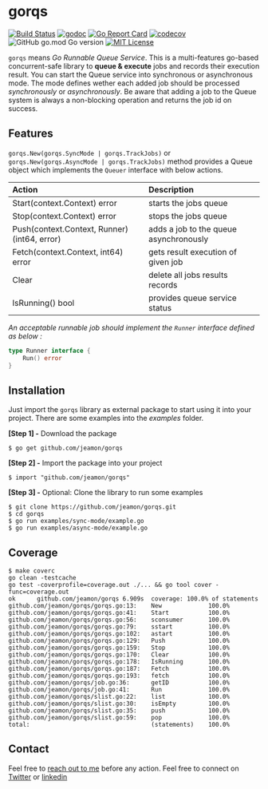# gorqs

[![Build Status](https://github.com/jeamon/gorqs/actions/workflows/ci.yml/badge.svg?branch=main)](https://github.com/jeamon/gorqs/actions)
[![godoc](https://godoc.org/github.com/jeamon/gorqs?status.svg)](https://godoc.org/github.com/jeamon/gorqs)
[![Go Report Card](https://goreportcard.com/badge/github.com/jeamon/gorqs)](https://goreportcard.com/report/github.com/jeamon/gorqs)
[![codecov](https://codecov.io/gh/jeamon/gorqs/graph/badge.svg?token=AKQ6PV9N90)](https://codecov.io/gh/jeamon/gorqs)
![GitHub go.mod Go version](https://img.shields.io/github/go-mod/go-version/jeamon/gorqs)
[![MIT License](https://img.shields.io/github/license/jeamon/gorqs)](https://github.com/jeamon/gorqs/blob/main/LICENSE)

`gorqs` means *Go Runnable Queue Service*. This is a multi-features go-based concurrent-safe library to **queue & execute** jobs and records their execution result. You can start the Queue service into synchronous or asynchronous mode.
The mode defines wether each added job should be processed *synchronously* or *asynchronously*. Be aware that adding a job to the Queue system is always a non-blocking operation and returns the job id on success. 

## Features

`gorqs.New(gorqs.SyncMode | gorqs.TrackJobs)` or `gorqs.New(gorqs.AsyncMode | gorqs.TrackJobs)` method provides a Queue object which implements the `Queuer` interface with below actions.

| Action | Description |
|:------ | :-------------------------------------- |
| Start(context.Context) error | starts the jobs queue |
| Stop(context.Context) error | stops the jobs queue |
| Push(context.Context, Runner) (int64, error) | adds a job to the queue asynchronously |
| Fetch(context.Context, int64) error | gets result execution of given job |
| Clear | delete all jobs results records |
| IsRunning() bool | provides queue service status |

*An acceptable runnable job should implement the `Runner` interface defined as below :*

```go
type Runner interface {
	Run() error
}
```

## Installation

Just import the `gorqs` library as external package to start using it into your project. There are some examples into the *examples* folder. 

**[Step 1] -** Download the package

```shell
$ go get github.com/jeamon/gorqs
```


**[Step 2] -** Import the package into your project

```shell
$ import "github.com/jeamon/gorqs"
```


**[Step 3] -** Optional: Clone the library to run some examples

```shell
$ git clone https://github.com/jeamon/gorqs.git
$ cd gorqs
$ go run examples/sync-mode/example.go
$ go run examples/async-mode/example.go
```

## Coverage

```shell
$ make coverc
go clean -testcache
go test -coverprofile=coverage.out ./... && go tool cover -func=coverage.out
ok      github.com/jeamon/gorqs 6.909s  coverage: 100.0% of statements
github.com/jeamon/gorqs/gorqs.go:13:    New             100.0%
github.com/jeamon/gorqs/gorqs.go:41:    Start           100.0%
github.com/jeamon/gorqs/gorqs.go:56:    sconsumer       100.0%
github.com/jeamon/gorqs/gorqs.go:79:    sstart          100.0%
github.com/jeamon/gorqs/gorqs.go:102:   astart          100.0%
github.com/jeamon/gorqs/gorqs.go:129:   Push            100.0%
github.com/jeamon/gorqs/gorqs.go:159:   Stop            100.0%
github.com/jeamon/gorqs/gorqs.go:170:   Clear           100.0%
github.com/jeamon/gorqs/gorqs.go:178:   IsRunning       100.0%
github.com/jeamon/gorqs/gorqs.go:187:   Fetch           100.0%
github.com/jeamon/gorqs/gorqs.go:193:   fetch           100.0%
github.com/jeamon/gorqs/job.go:36:      getID           100.0%
github.com/jeamon/gorqs/job.go:41:      Run             100.0%
github.com/jeamon/gorqs/slist.go:22:    list            100.0%
github.com/jeamon/gorqs/slist.go:30:    isEmpty         100.0%
github.com/jeamon/gorqs/slist.go:35:    push            100.0%
github.com/jeamon/gorqs/slist.go:59:    pop             100.0%
total:                                  (statements)    100.0%
```

## Contact

Feel free to [reach out to me](https://blog.cloudmentor-scale.com/contact) before any action. Feel free to connect on [Twitter](https://twitter.com/jerome_amon) or [linkedin](https://www.linkedin.com/in/jeromeamon/)
